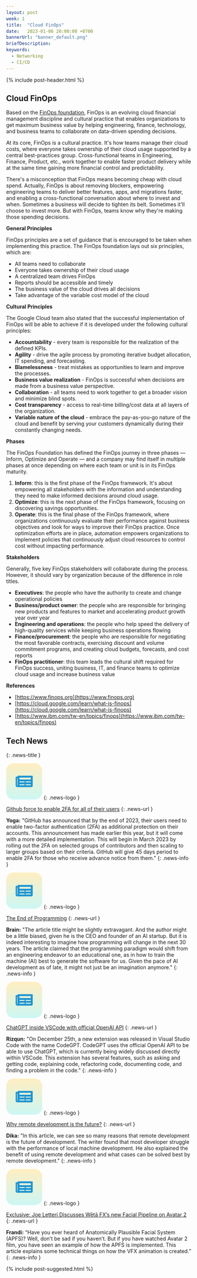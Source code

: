 ```yaml
---
layout: post
week: 1
title:  "Cloud FinOps"
date:   2023-01-06 20:00:00 +0700
bannerUrl: "banner_default.png"
briefDescription: 
keywords:
  - Networking
  - CI/CD
---
```


{% include post-header.html %}

## Cloud FinOps

Based on the [FinOps foundation](https://www.finops.org/introduction/what-is-finops/), FinOps is an evolving cloud financial management discipline and cultural practice that enables organizations to get maximum business value by helping engineering, finance, technology, and business teams to collaborate on data-driven spending decisions.

At its core, FinOps is a cultural practice. It's how teams manage their cloud costs, where everyone takes ownership of their cloud usage supported by a central best-practices group. Cross-functional teams in Engineering, Finance, Product, etc., work together to enable faster product delivery while at the same time gaining more financial control and predictability.

There's a misconception that FinOps means becoming cheap with cloud spend. Actually, FinOps is about removing blockers, empowering engineering teams to deliver better features, apps, and migrations faster, and enabling a cross-functional conversation about where to invest and when. Sometimes a business will decide to tighten its belt. Sometimes it'll choose to invest more. But with FinOps, teams know why they're making those spending decisions.

__General Principles__

FinOps principles are a set of guidance that is encouraged to be taken when implementing this practice. The FinOps foundation lays out six principles, which are:

- All teams need to collaborate
- Everyone takes ownership of their cloud usage
- A centralized team drives FinOps
- Reports should be accessible and timely
- The business value of the cloud drives all decisions
- Take advantage of the variable cost model of the cloud

__Cultural Principles__

The Google Cloud team also stated that the successful implementation of FinOps will be able to achieve if it is developed under the following cultural principles:

- **Accountability** - every team is responsible for the realization of the defined KPIs.
- **Agility** - drive the agile process by promoting iterative budget allocation, IT spending, and forecasting.
- **Blamelessness** - treat mistakes as opportunities to learn and improve the processes.
- **Business value realization** - FinOps is successful when decisions are made from a business value perspective.
- **Collaboration** - all teams need to work together to get a broader vision and minimize blind spots.
- **Cost transparency** - access to real-time billing/cost data at all layers of the organization.
- **Variable nature of the cloud** - embrace the pay-as-you-go nature of the cloud and benefit by serving your customers dynamically during their constantly changing needs.

__Phases__

The FinOps Foundation has defined the FinOps journey in three phases — Inform, Optimize and Operate — and a company may find itself in multiple phases at once depending on where each team or unit is in its FinOps maturity.
1. **Inform**: this is the first phase of the FinOps framework. It's about empowering all stakeholders with the information and understanding they need to make informed decisions around cloud usage.
2. **Optimize**: this is the next phase of the FinOps framework, focusing on discovering savings opportunities.
3. **Operate**: this is the final phase of the FinOps framework, where organizations continuously evaluate their performance against business objectives and look for ways to improve their FinOps practice. Once optimization efforts are in place, automation empowers organizations to implement policies that continuously adjust cloud resources to control cost without impacting performance.

__Stakeholders__

Generally, five key FinOps stakeholders will collaborate during the process. However, it should vary by organization because of the difference in role titles.
- **Executives**: the people who have the authority to create and change operational policies
- **Business/product owner**: the people who are responsible for bringing new products and features to market and accelerating product growth year over year
- **Engineering and operations**: the people who help speed the delivery of high-quality services while keeping business operations flowing
- **Finance/procurement**: the people who are responsible for negotiating the most favorable contracts, exercising discount and volume commitment programs, and creating cloud budgets, forecasts, and cost reports
- **FinOps practitioner**: this team leads the cultural shift required for FinOps success, uniting business, IT, and finance teams to optimize cloud usage and increase business value

__References__

- [https://www.finops.org](https://www.finops.org)
- [https://cloud.google.com/learn/what-is-finops](https://cloud.google.com/learn/what-is-finops)
- [https://www.ibm.com/tw-en/topics/finops](https://www.ibm.com/tw-en/topics/finops)

## Tech News
{: .news-title }

![memo](/assets/images/tech-news.svg)
{: .news-logo }

[Github force to enable 2FA for all of their users](https://www.bleepingcomputer.com/news/security/github-to-require-all-users-to-enable-2fa-by-the-end-of-2023/)
{: .news-url }

__Yoga:__ "GitHub has announced that by the end of 2023, their users need to enable two-factor authentication (2FA) as additional protection on their accounts. This announcement has made earlier this year, but it will come with a more detailed implementation. This will begin in March 2023 by rolling out the 2FA on selected groups of contributors and then scaling to larger groups based on their criteria. GitHub will give 45 days period to enable 2FA for those who receive advance notice from them."
{: .news-info }

![memo](/assets/images/tech-news.svg)
{: .news-logo }

[The End of Programming](https://cacm.acm.org/magazines/2023/1/267976-the-end-of-programming/fulltext)
{: .news-url }

__Brain:__ "The article title might be slightly extravagant. And the author might be a little biased, given he is the CEO and founder of an AI startup. But it is indeed interesting to imagine how programming will change in the next 30 years. The article claimed that the programming paradigm would shift from an engineering endeavor to an educational one, as in how to train the machine (AI) best to generate the software for us. Given the pace of AI development as of late, it might not just be an imagination anymore."
{: .news-info }

![memo](/assets/images/tech-news.svg)
{: .news-logo }

[ChatGPT inside VSCode with official OpenAI API](https://dev.to/dani_avila7/chatgpt-inside-vscode-with-official-openai-api-10n8)
{: .news-url }

__Rizqun:__ "On December 25th, a new extension was released in Visual Studio Code with the name CodeGPT. CodeGPT uses the official OpenAI API to be able to use ChatGPT, which is currently being widely discussed directly within VSCode. This extension has several features, such as asking and getting code, explaining code, refactoring code, documenting code, and finding a problem in the code."
{: .news-info }

![memo](/assets/images/tech-news.svg)
{: .news-logo }

[Why remote development is the future?](https://medium.com/@elliotgraebert/laptop-development-is-dead-why-remote-development-is-the-future-f92ce103fd13)
{: .news-url }

__Dika:__ "In this article, we can see so many reasons that remote development is the future of development. The writer found that most developer struggle with the performance of local machine development. He also explained the benefit of using remote development and what cases can be solved best by remote development."
{: .news-info }

![memo](/assets/images/tech-news.svg)
{: .news-logo }

[Exclusive: Joe Letteri Discusses Wētā FX’s new Facial Pipeline on Avatar 2](https://www.fxguide.com/fxfeatured/exclusive-joe-letteri-discusses-weta-fxs-new-facial-pipeline-on-avatar-2/)
{: .news-url }

__Frandi:__ “Have you ever heard of Anatomically Plausible Facial System (APFS)? Well, don’t be sad if you haven’t. But if you have watched Avatar 2 film, you have seen an example of how the APFS is implemented. This article explains some technical things on how the VFX animation is created.”
{: .news-info }

{% include post-suggested.html %}